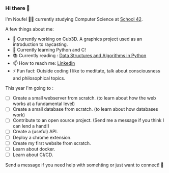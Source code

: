 ### Hi there 👋

I'm Noufel 👨‍🎓 currently studying Computer Science at [School 42](https://42.fr/en/homepage/).

A few things about me:

- 🔭 Currently working on Cub3D. A graphics project used as an introduction to raycasting.
- 🌱 Currently learning Python and C!
- 📚 Currently reading : [Data Structures and Algorithms in Python](https://www.amazon.com/Structures-Algorithms-Python-Michael-Goodrich/dp/1118290275)
- 📫 How to reach me: [Linkedin](https://www.linkedin.com/in/noufel-ammari/)
- ⚡ Fun fact: Outside coding I like to meditate, talk about consciousness and philosophical topics.


This year I'm going to :

- [ ] Create a small webserver from scratch. (to learn about how the web works at a fundamental level)
- [ ] Create a small database from scratch. (to learn about how databases work)
- [ ] Contribute to an open source project. (Send me a message if you think I can lend a hand!)
- [ ] Create a (useful) API.
- [ ] Deploy a chrome extension.
- [ ] Create my first website from scratch.
- [ ] Learn about docker.
- [ ] Learn about CI/CD.

Send a message if you need help with somehting or just want to connect! 📧
